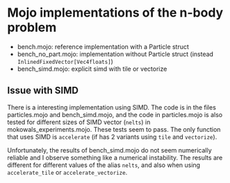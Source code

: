 # Mojo implementations of the n-body problem

- bench.mojo: reference implementation with a Particle struct
- bench_no_part.mojo: implementation without Particle struct
  (instead `InlinedFixedVector[Vec4floats]`)
- bench_simd.mojo: explicit simd with tile or vectorize

## Issue with SIMD

There is a interesting implementation using SIMD. The code is in the files
particles.mojo and bench_simd.mojo, and the code in particles.mojo is also
tested for different sizes of SIMD vector (`nelts`) in
mokowals_experiments.mojo. These tests seem to pass. The only function that uses
SIMD is `accelerate` (if has 2 variants using `tile` and `vectorize`).

Unfortunately, the results of bench_simd.mojo do not seem numerically reliable
and I observe something like a numerical instability. The results are different
for different values of the alias `nelts`, and also when using `accelerate_tile`
or `accelerate_vectorize`.



